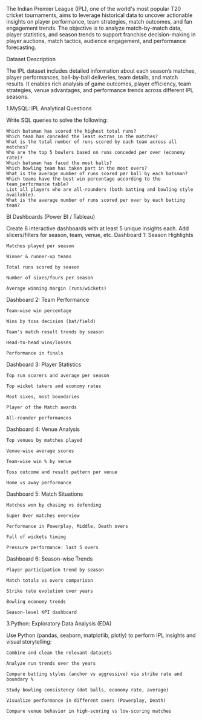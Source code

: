 The Indian Premier League (IPL), one of the world's most popular T20 cricket tournaments, aims to leverage historical data to uncover actionable insights on player performance, team strategies, match outcomes, and fan engagement trends. The objective is to analyze match-by-match data, player statistics, and season trends to support franchise decision-making in player auctions, match tactics, audience engagement, and performance forecasting.

Dataset Description

The IPL dataset includes detailed information about each season’s matches, player performances, ball-by-ball deliveries, team details, and match results. It enables rich analysis of game outcomes, player efficiency, team strategies, venue advantages, and performance trends across different IPL seasons.

1.MySQL: IPL Analytical Questions

Write SQL queries to solve the following:

    Which batsman has scored the highest total runs?
    Which team has conceded the least extras in the matches?
    What is the total number of runs scored by each team across all matches?
    Who are the top 5 bowlers based on runs conceded per over (economy rate)?
    Which batsman has faced the most balls?
    Which bowling team has taken part in the most overs?
    What is the average number of runs scored per ball by each batsman?
    Which teams have the best win percentage according to the team_performance table?
    List all players who are all-rounders (both batting and bowling style available).
    What is the average number of runs scored per over by each batting team?


BI Dashboards (Power BI / Tableau)

Create 6 interactive dashboards with at least 5 unique insights each. Add slicers/filters for season, team, venue, etc.
Dashboard 1: Season Highlights

    Matches played per season
     
    Winner & runner-up teams
     
    Total runs scored by season
     
    Number of sixes/fours per season
     
    Average winning margin (runs/wickets)
     

Dashboard 2: Team Performance

    Team-wise win percentage
     
    Wins by toss decision (bat/field)
     
    Team's match result trends by season
     
    Head-to-head wins/losses
     
    Performance in finals
     

Dashboard 3: Player Statistics

    Top run scorers and average per season
     
    Top wicket takers and economy rates
     
    Most sixes, most boundaries
     
    Player of the Match awards
     
    All-rounder performances

Dashboard 4: Venue Analysis

    Top venues by matches played
     
    Venue-wise average scores
     
    Team-wise win % by venue
     
    Toss outcome and result pattern per venue
     
    Home vs away performance
     

Dashboard 5: Match Situations

    Matches won by chasing vs defending
     
    Super Over matches overview
     
    Performance in Powerplay, Middle, Death overs
     
    Fall of wickets timing
     
    Pressure performance: last 5 overs
     

Dashboard 6: Season-wise Trends

    Player participation trend by season
     
    Match totals vs overs comparison
     
    Strike rate evolution over years
     
    Bowling economy trends
     
    Season-level KPI dashboard




3.Python: Exploratory Data Analysis (EDA)

Use Python (pandas, seaborn, matplotlib, plotly) to perform IPL insights and visual storytelling:

    Combine and clean the relevant datasets
     
    Analyze run trends over the years
     
    Compare batting styles (anchor vs aggressive) via strike rate and boundary %
     
    Study bowling consistency (dot balls, economy rate, average)
     
    Visualize performance in different overs (Powerplay, Death)
     
    Compare venue behavior in high-scoring vs low-scoring matches
